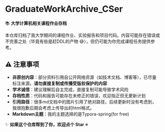 # GraduateWorkArchive_CSer  

📚 **大学计算机相关课程作业存档**  

本仓库归档了我大学期间的课程作业、实验报告和项目代码。内容可能存在错误或不完善之处（毕竟有些是赶DDL的产物 😅），但仍可能为你完成课程任务提供参考。

## ⚠ 注意事项  
- **非原创内容**：部分资料引用自公开网络资源（如技术文档、博客等），已尽量标注来源。**请勿直接复制或传播受版权保护的内容**  
- **学术诚信**：建议理解后自主完成，直接复制可能导致学术风险  
- **存档性质**：代码和报告可能存在未修正的错误，欢迎指正但无更新计划
- **引用路径**：很多md文档中的图片引用了绝对路径，后续更新时没有考虑到，我很抱歉后期会考虑上传导出的html格式。
- **Markdown主题**：我的主题选择的是Typora-spring(for free)

✨ **如果这个仓库帮到了你，欢迎点个 Star ⭐**  
